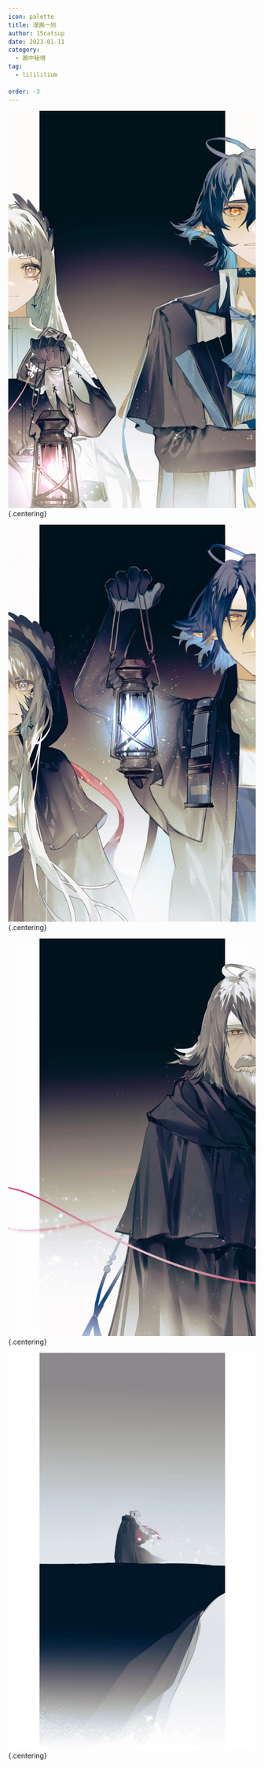 ```yaml
---
icon: palette
title: 漫画一则
author: 15catsup
date: 2023-01-11
category:
  - 画中秘境
tag:
  - lilililium

order: -3
---
```


![](./res/comic/comic1.webp) {.centering}

![](./res/comic/comic2.webp) {.centering}

![](./res/comic/comic3.webp) {.centering}

![](./res/comic/comic4.webp) {.centering}

<ArticleAd />